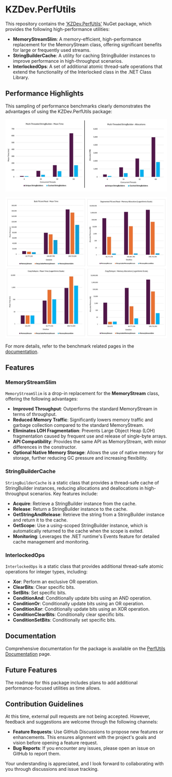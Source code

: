# KZDev.PerfUtils

This repository contains the  ['KZDev.PerfUtils'](https://www.nuget.org/packages/KZDev.PerfUtils) NuGet package, which provides the following high-performance utilities:

- **MemoryStreamSlim**: A memory-efficient, high-performance replacement for the MemoryStream class, offering significant benefits for large or frequently used streams.
- **StringBuilderCache**: A utility for caching StringBuilder instances to improve performance in high-throughput scenarios.
- **InterlockedOps**: A set of additional atomic thread-safe operations that extend the functionality of the Interlocked class in the .NET Class Library.

## Performance Highlights

This sampling of performance benchmarks clearly demonstrates the advantages of using the KZDev.PerfUtils package:

![StringBuilderCache Performance Sample](https://raw.githubusercontent.com/kzdev-net/kzdev.perfutils/refs/heads/main/Source/Src/KZDev.PerfUtils/Package/v2.0/images/stringbuilder_sample.jpg)

![MemoryStreamSlim Performance Sample](https://raw.githubusercontent.com/kzdev-net/kzdev.perfutils/refs/heads/main/Source/Src/KZDev.PerfUtils/Package/v2.0/images/memorystreamslim_sample.jpg)

For more details, refer to the benchmark related pages in the [documentation](https://kzdev-net.github.io/kzdev.perfutils/).

## Features

### MemoryStreamSlim

`MemoryStreamSlim` is a drop-in replacement for the **MemoryStream** class, offering the following advantages:

- **Improved Throughput**: Outperforms the standard MemoryStream in terms of throughput.
- **Reduced Memory Traffic**: Significantly lowers memory traffic and garbage collection compared to the standard MemoryStream.
- **Eliminates LOH Fragmentation**: Prevents Large Object Heap (LOH) fragmentation caused by frequent use and release of single-byte arrays.
- **API Compatibility**: Provides the same API as MemoryStream, with minor differences in the constructor.
- **Optional Native Memory Storage**: Allows the use of native memory for storage, further reducing GC pressure and increasing flexibility.

### StringBuilderCache

`StringBuilderCache` is a static class that provides a thread-safe cache of StringBuilder instances, reducing allocations and deallocations in high-throughput scenarios. Key features include:

- **Acquire**: Retrieve a StringBuilder instance from the cache.
- **Release**: Return a StringBuilder instance to the cache.
- **GetStringAndRelease**: Retrieve the string from a StringBuilder instance and return it to the cache.
- **GetScope**: Use a using-scoped StringBuilder instance, which is automatically returned to the cache when the scope is exited.
- **Monitoring**: Leverages the .NET runtime's Events feature for detailed cache management and monitoring.

### InterlockedOps

`InterlockedOps` is a static class that provides additional thread-safe atomic operations for integer types, including:

- **Xor**: Perform an exclusive OR operation.
- **ClearBits**: Clear specific bits.
- **SetBits**: Set specific bits.
- **ConditionAnd**: Conditionally update bits using an AND operation.
- **ConditionOr**: Conditionally update bits using an OR operation.
- **ConditionXor**: Conditionally update bits using an XOR operation.
- **ConditionClearBits**: Conditionally clear specific bits.
- **ConditionSetBits**: Conditionally set specific bits.

## Documentation

Comprehensive documentation for the package is available on the [PerfUtils Documentation](https://kzdev-net.github.io/kzdev.perfutils/) page.

## Future Features

The roadmap for this package includes plans to add additional performance-focused utilities as time allows.

## Contribution Guidelines

At this time, external pull requests are not being accepted. However, feedback and suggestions are welcome through the following channels:

- **Feature Requests**: Use GitHub Discussions to propose new features or enhancements. This ensures alignment with the project's goals and vision before opening a feature request.
- **Bug Reports**: If you encounter any issues, please open an issue on GitHub to report them.

Your understanding is appreciated, and I look forward to collaborating with you through discussions and issue tracking.

